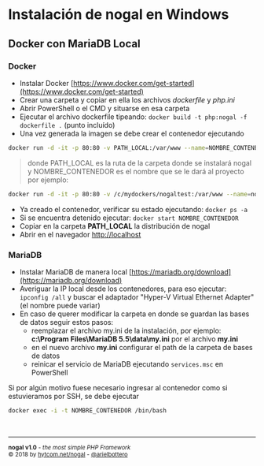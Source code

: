 # Instalación de nogal en Windows
## Docker con MariaDB Local

### Docker
- Instalar Docker [https://www.docker.com/get-started](https://www.docker.com/get-started)
- Crear una carpeta y copiar en ella los archivos *dockerfile* y *php.ini*
- Abrir PowerShell o el CMD y situarse en esa carpeta
- Ejecutar el archivo dockerfile tipeando: ```docker build -t php:nogal -f dockerfile .``` (punto incluído)
- Una vez generada la imagen se debe crear el contenedor ejecutando
```bash
docker run -d -it -p 80:80 -v PATH_LOCAL:/var/www --name=NOMBRE_CONTENEDOR php:nogal
```
> donde PATH_LOCAL es la ruta de la carpeta donde se instalará nogal
> y NOMBRE_CONTENEDOR es el nombre que se le dará al proyecto
> por ejemplo:
```bash
docker run -d -it -p 80:80 -v /c/mydockers/nogaltest:/var/www --name=nogaltest php:nogal
```
- Ya creado el contenedor, verificar su estado ejecutando: ```docker ps -a```
- Si se encuentra detenido ejecutar: ```docker start NOMBRE_CONTENEDOR```
- Copiar en la carpeta **PATH_LOCAL** la distribución de nogal
- Abrir en el navegador [http://localhost](http://localhost)

### MariaDB
- Instalar MariaDB de manera local [https://mariadb.org/download](https://mariadb.org/download)
- Averiguar la IP local desde los contenedores, para eso ejecutar: ```ipconfig /all``` y buscar el adaptador "Hyper-V Virtual Ethernet Adapter" (el nombre puede variar)
- En caso de querer modificar la carpeta en donde se guardan las bases de datos seguir estos pasos:
	- reemplazar el archivo my.ini de la instalación, por ejemplo: **c:\Program Files\MariaDB 5.5\data\my.ini** por el archivo **my.ini**
	- en el nuevo archivo **my.ini** configurar el path de la carpeta de bases de datos
	- reinicar el servicio de MariaDB ejecutando ```services.msc``` en PowerShell

Si por algún motivo fuese necesario ingresar al contenedor como si estuvieramos por SSH, se debe ejecutar
```bash
docker exec -i -t NOMBRE_CONTENEDOR /bin/bash
```

&nbsp;
___
<sub><b>nogal v1.0</b> - <em>the most simple PHP Framework</em></sub><br />
<sup>&copy; 2018 by <a href="http://hytcom.net/nogal">hytcom.net/nogal</a> - <a href="https://github.com/arielbottero">@arielbottero</a></sup><br />